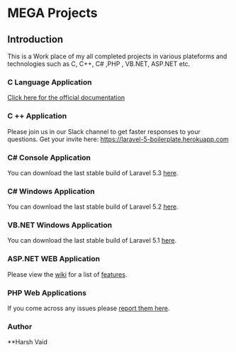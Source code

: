 # MEGA Projects


## Introduction

This is a Work place of my all completed projects in various plateforms and technologies such as C, C++, C# ,PHP , VB.NET, ASP.NET etc. 





### C Language Application

[Click here for the official documentation](http://laravel-boilerplate.com)

### C ++ Application

Please join us in our Slack channel to get faster responses to your questions. Get your invite here: https://laravel-5-boilerplate.herokuapp.com

### C# Console Application

You can download the last stable build of Laravel 5.3 [here](https://github.com/rappasoft/laravel-5-boilerplate/tree/Legacy_5.3).

### C# Windows Application

You can download the last stable build of Laravel 5.2 [here](https://github.com/rappasoft/laravel-5-boilerplate/tree/Legacy_5.2).

### VB.NET Windows Application

You can download the last stable build of Laravel 5.1 [here](https://github.com/rappasoft/laravel-5-boilerplate/tree/Legacy_5.1).


### ASP.NET WEB Application

Please view the [wiki](https://github.com/rappasoft/laravel-5-boilerplate/wiki) for a list of [features](https://github.com/rappasoft/laravel-5-boilerplate/wiki#features).

### PHP Web Applications

If you come across any issues please [report them here](https://github.com/rappasoft/Laravel-5-Boilerplate/issues).


### Author
 **Harsh Vaid
